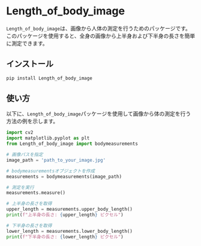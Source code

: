 # Length_of_body_image

`Length_of_body_image`は、画像から人体の測定を行うためのパッケージです。このパッケージを使用すると、全身の画像から上半身および下半身の長さを簡単に測定できます。

## インストール

```bash
pip install Length_of_body_image
```

## 使い方

以下に、`Length_of_body_image`パッケージを使用して画像から体の測定を行う方法の例を示します。

```python
import cv2
import matplotlib.pyplot as plt
from Length_of_body_image import bodymeasurements

# 画像パスを指定
image_path = 'path_to_your_image.jpg'

# bodymeasurementsオブジェクトを作成
measurements = bodymeasurements(image_path)

# 測定を実行
measurements.measure()

# 上半身の長さを取得
upper_length = measurements.upper_body_length()
print(f"上半身の長さ: {upper_length} ピクセル")

# 下半身の長さを取得
lower_length = measurements.lower_body_length()
print(f"下半身の長さ: {lower_length} ピクセル")
```
